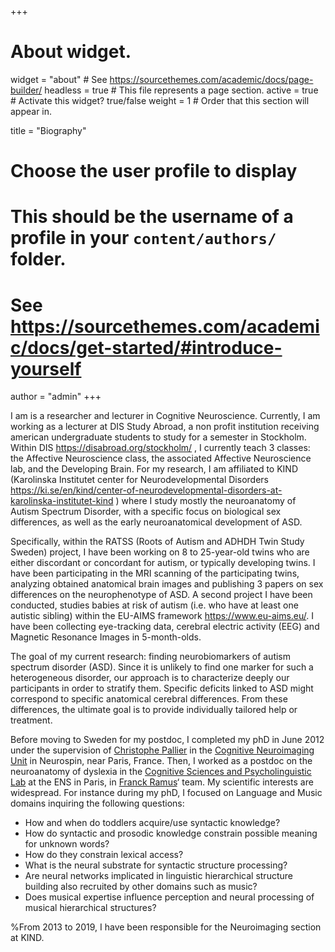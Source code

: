 +++
# About widget.
widget = "about"  # See https://sourcethemes.com/academic/docs/page-builder/
headless = true  # This file represents a page section.
active = true  # Activate this widget? true/false
weight = 1  # Order that this section will appear in.

title = "Biography"

# Choose the user profile to display
# This should be the username of a profile in your `content/authors/` folder.
# See https://sourcethemes.com/academic/docs/get-started/#introduce-yourself
author = "admin"
+++


I am is a researcher and lecturer in Cognitive Neuroscience. 
Currently, I am working as a lecturer at DIS Study Abroad, a non profit institution receiving american undergraduate students to study for a semester in Stockholm. Within DIS https://disabroad.org/stockholm/ , I currently teach 3 classes: the Affective Neuroscience class, the associated Affective Neuroscience lab, and the Developing Brain. 
For my research, I am affiliated to KIND (Karolinska Institutet center for Neurodevelopmental Disorders  https://ki.se/en/kind/center-of-neurodevelopmental-disorders-at-karolinska-institutet-kind ) where I study mostly the neuroanatomy of Autism Spectrum Disorder, with a specific focus on biological sex differences, as well as the early neuroanatomical development of ASD. 


Specifically, within the RATSS (Roots of Autism and ADHDH Twin Study Sweden) project, I have been working on 8 to 25-year-old twins who are either discordant or concordant for autism, or typically developing twins. I have been participating in the MRI scanning of the participating twins, analyzing obtained anatomical brain images and publishing 3 papers on sex differences on the neurophenotype of ASD.
A second project I have been conducted, studies babies at risk of autism (i.e. who have at least one autistic sibling) within the EU-AIMS framework https://www.eu-aims.eu/. I have been collecting eye-tracking data, cerebral electric activity (EEG) and Magnetic Resonance Images in 5-month-olds.

The goal of my current research: finding neurobiomarkers of autism spectrum disorder (ASD). Since it is unlikely to find one marker for such a heterogeneous disorder, our approach is to characterize deeply our participants in order to stratify them. Specific deficits linked to ASD might correspond to specific anatomical cerebral differences. From these differences, the ultimate goal is to provide individually tailored help or treatment.

Before moving to Sweden for my postdoc, I completed my phD in June 2012 under the supervision of [Christophe Pallier](http://www.pallier.org) in the [Cognitive Neuroimaging Unit](http://www.unicog.org/) in Neurospin, near Paris, France. Then, I worked as a postdoc on the neuroanatomy of dyslexia in the [Cognitive Sciences and Psycholinguistic Lab](http://www.lscp.net/) at the ENS in Paris, in [Franck Ramus](http://www.lscp.net/persons/ramus/en/index.html)‘ team. My scientific interests are widespread. For instance during my phD, I focused on Language and Music domains inquiring the following questions:

* How and when do toddlers acquire/use syntactic knowledge?
* How do syntactic and prosodic knowledge constrain possible meaning for unknown words?
* How do they constrain lexical access?
* What is the neural substrate for syntactic structure processing?
* Are neural networks implicated in linguistic hierarchical structure building also recruited by other domains such as music?
* Does musical expertise influence perception and neural processing of musical hierarchical structures?



%From 2013 to 2019, I have been responsible for the Neuroimaging section at KIND. 

